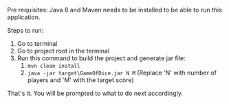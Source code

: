 Pre requisites: 
Java 8 and Maven needs to be installed to be able to run this application.

Steps to run:

1. Go to terminal
2. Go to project root in the terminal
3. Run this command to build the project and generate jar file: 
    1. `mvn clean install`
    2. `java -jar target\GameOfDice.jar N M` (Replace 'N' with number of players and 'M' with the target score)
   
That's it. You will be prompted to what to do next accordingly.

   
